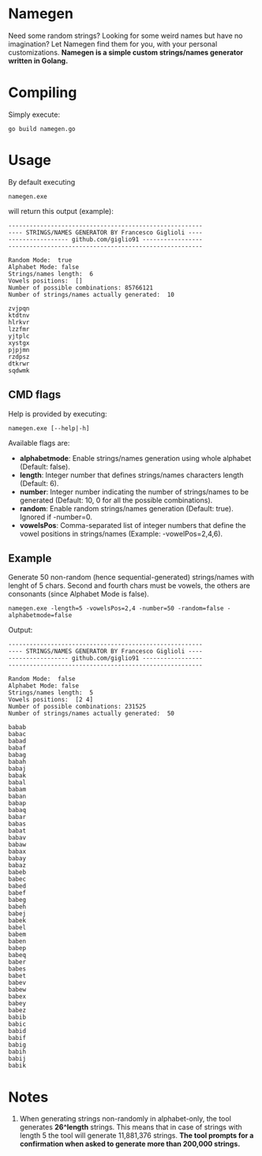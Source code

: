 # Namegen
Need some random strings? Looking for some weird names but have no imagination? Let Namegen find them for you, with your personal customizations. **Namegen is a simple custom strings/names generator written in Golang.**

# Compiling
Simply execute:
```
go build namegen.go
```

# Usage
By default executing
```
namegen.exe
```
will return this output (example):
```
-------------------------------------------------------
---- STRINGS/NAMES GENERATOR BY Francesco Giglioli ----
----------------- github.com/giglio91 -----------------
-------------------------------------------------------

Random Mode:  true
Alphabet Mode: false
Strings/names length:  6
Vowels positions:  []
Number of possible combinations: 85766121
Number of strings/names actually generated:  10 

zvjpqn
ktdtnv
hlrkvr
lzzfmr
yjtplc
xystgx
pjpjmn
rzdpsz
dtkrwr
sqdwmk
```
## CMD flags
Help is provided by executing:
```
namegen.exe [--help|-h]
```
Available flags are:
- **alphabetmode**: Enable strings/names generation using whole alphabet (Default: false).
- **length**: Integer number that defines strings/names characters length (Default: 6).
- **number**: Integer number indicating the number of strings/names to be generated (Default: 10, 0 for all the possible combinations).
- **random**: Enable random strings/names generation (Default: true). Ignored if -number=0.
- **vowelsPos**: Comma-separated list of integer numbers that define the vowel positions in strings/names (Example: -vowelPos=2,4,6).

## Example
Generate 50 non-random (hence sequential-generated) strings/names with lenght of 5 chars. Second and fourth chars must be vowels, the others are consonants (since Alphabet Mode is false).
```
namegen.exe -length=5 -vowelsPos=2,4 -number=50 -random=false -alphabetmode=false
```
Output:
```
-------------------------------------------------------
---- STRINGS/NAMES GENERATOR BY Francesco Giglioli ----
----------------- github.com/giglio91 -----------------
-------------------------------------------------------

Random Mode:  false
Alphabet Mode: false
Strings/names length:  5
Vowels positions:  [2 4]
Number of possible combinations: 231525
Number of strings/names actually generated:  50 

babab
babac
babad
babaf
babag
babah
babaj
babak
babal
babam
baban
babap
babaq
babar
babas
babat
babav
babaw
babax
babay
babaz
babeb
babec
babed
babef
babeg
babeh
babej
babek
babel
babem
baben
babep
babeq
baber
babes
babet
babev
babew
babex
babey
babez
babib
babic
babid
babif
babig
babih
babij
babik
```
# Notes
1. When generating strings non-randomly in alphabet-only, the tool generates **26^length** strings. This means that in case of strings with length 5 the tool will generate 11,881,376 strings. **The tool prompts for a confirmation when asked to generate more than 200,000 strings.**
